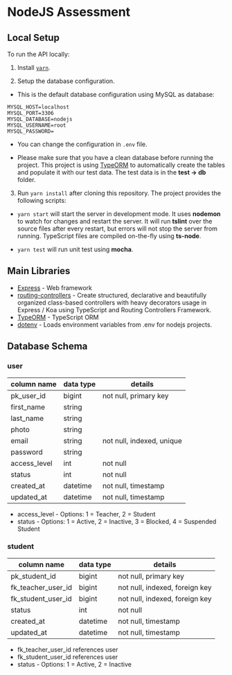# NodeJS Assessment

## Local Setup

To run the API locally:

1. Install [`yarn`](https://yarnpkg.com/en/docs/install).

2. Setup the database configuration.

- This is the default database configuration using MySQL as database:

```
MYSQL_HOST=localhost
MYSQL_PORT=3306
MYSQL_DATABASE=nodejs
MYSQL_USERNAME=root
MYSQL_PASSWORD=
```

- You can change the configuration in `.env` file.

- Please make sure that you have a clean database before running the project. This project is using [TypeORM](https://github.com/typeorm/typeorm) to automatically create the tables and populate it with our test data. The test data is in the **test -> db** folder.

3. Run `yarn install` after cloning this repository. The project provides the following scripts:

- `yarn start` will start the server in development mode. It uses **nodemon** to watch for changes and restart the server.
  It will run **tslint** over the source files after every restart, but errors will not stop the server from running.
  TypeScript files are compiled on-the-fly using **ts-node**.

- `yarn test` will run unit test using **mocha**.



## Main Libraries

- [Express](http://expressjs.com/) - Web framework
- [routing-controllers](https://github.com/typestack/routing-controllers) - Create structured, declarative and beautifully organized class-based controllers with heavy decorators usage in Express / Koa using TypeScript and Routing Controllers Framework.
- [TypeORM](https://github.com/typeorm/typeorm) - TypeScript ORM
- [dotenv](https://github.com/motdotla/dotenv) - Loads environment variables from .env for nodejs projects.



## Database Schema 
### user 

| column name | data type | details | 
| ----------- | --------- | ------- |
| pk_user_id | bigint | not null, primary key |
| first_name | string |  |
| last_name | string |  |
| photo | string |  |
| email | string | not null, indexed, unique |
| password | string |  |
| access_level | int | not null |
| status | int | not null |
| created_at | datetime | not null, timestamp |
| updated_at | datetime | not null, timestamp |

* access_level - Options: 1 = Teacher, 2 = Student
* status - Options: 1 = Active, 2 = Inactive, 3 = Blocked, 4 = Suspended Student

### student

| column name | data type | details | 
| ----------- | --------- | ------- |
| pk_student_id | bigint | not null, primary key |
| fk_teacher_user_id | bigint | not null, indexed, foreign key |
| fk_student_user_id | bigint | not null, indexed, foreign key |
| status | int | not null |
| created_at | datetime | not null, timestamp |
| updated_at | datetime | not null, timestamp |

* fk_teacher_user_id references user
* fk_student_user_id references user
* status - Options: 1 = Active, 2 = Inactive
